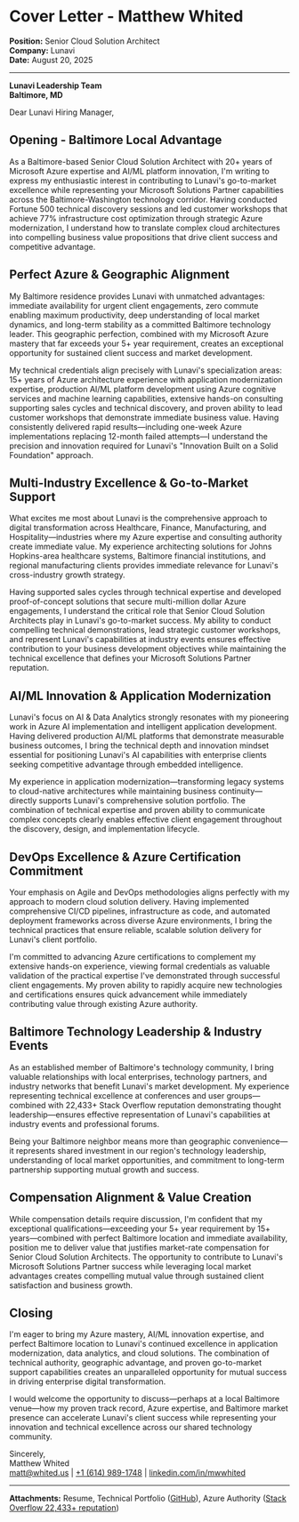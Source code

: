# Cover Letter - Matthew Whited
**Position:** Senior Cloud Solution Architect  
**Company:** Lunavi  
**Date:** August 20, 2025

---

**Lunavi Leadership Team**  
**Baltimore, MD**  

Dear Lunavi Hiring Manager,

## Opening - Baltimore Local Advantage

As a Baltimore-based Senior Cloud Solution Architect with 20+ years of Microsoft Azure expertise and AI/ML platform innovation, I'm writing to express my enthusiastic interest in contributing to Lunavi's go-to-market excellence while representing your Microsoft Solutions Partner capabilities across the Baltimore-Washington technology corridor. Having conducted Fortune 500 technical discovery sessions and led customer workshops that achieve 77% infrastructure cost optimization through strategic Azure modernization, I understand how to translate complex cloud architectures into compelling business value propositions that drive client success and competitive advantage.

## Perfect Azure & Geographic Alignment

My Baltimore residence provides Lunavi with unmatched advantages: immediate availability for urgent client engagements, zero commute enabling maximum productivity, deep understanding of local market dynamics, and long-term stability as a committed Baltimore technology leader. This geographic perfection, combined with my Microsoft Azure mastery that far exceeds your 5+ year requirement, creates an exceptional opportunity for sustained client success and market development.

My technical credentials align precisely with Lunavi's specialization areas: 15+ years of Azure architecture experience with application modernization expertise, production AI/ML platform development using Azure cognitive services and machine learning capabilities, extensive hands-on consulting supporting sales cycles and technical discovery, and proven ability to lead customer workshops that demonstrate immediate business value. Having consistently delivered rapid results—including one-week Azure implementations replacing 12-month failed attempts—I understand the precision and innovation required for Lunavi's "Innovation Built on a Solid Foundation" approach.

## Multi-Industry Excellence & Go-to-Market Support

What excites me most about Lunavi is the comprehensive approach to digital transformation across Healthcare, Finance, Manufacturing, and Hospitality—industries where my Azure expertise and consulting authority create immediate value. My experience architecting solutions for Johns Hopkins-area healthcare systems, Baltimore financial institutions, and regional manufacturing clients provides immediate relevance for Lunavi's cross-industry growth strategy.

Having supported sales cycles through technical expertise and developed proof-of-concept solutions that secure multi-million dollar Azure engagements, I understand the critical role that Senior Cloud Solution Architects play in Lunavi's go-to-market success. My ability to conduct compelling technical demonstrations, lead strategic customer workshops, and represent Lunavi's capabilities at industry events ensures effective contribution to your business development objectives while maintaining the technical excellence that defines your Microsoft Solutions Partner reputation.

## AI/ML Innovation & Application Modernization

Lunavi's focus on AI & Data Analytics strongly resonates with my pioneering work in Azure AI implementation and intelligent application development. Having delivered production AI/ML platforms that demonstrate measurable business outcomes, I bring the technical depth and innovation mindset essential for positioning Lunavi's AI capabilities with enterprise clients seeking competitive advantage through embedded intelligence.

My experience in application modernization—transforming legacy systems to cloud-native architectures while maintaining business continuity—directly supports Lunavi's comprehensive solution portfolio. The combination of technical expertise and proven ability to communicate complex concepts clearly enables effective client engagement throughout the discovery, design, and implementation lifecycle.

## DevOps Excellence & Azure Certification Commitment

Your emphasis on Agile and DevOps methodologies aligns perfectly with my approach to modern cloud solution delivery. Having implemented comprehensive CI/CD pipelines, infrastructure as code, and automated deployment frameworks across diverse Azure environments, I bring the technical practices that ensure reliable, scalable solution delivery for Lunavi's client portfolio.

I'm committed to advancing Azure certifications to complement my extensive hands-on experience, viewing formal credentials as valuable validation of the practical expertise I've demonstrated through successful client engagements. My proven ability to rapidly acquire new technologies and certifications ensures quick advancement while immediately contributing value through existing Azure authority.

## Baltimore Technology Leadership & Industry Events

As an established member of Baltimore's technology community, I bring valuable relationships with local enterprises, technology partners, and industry networks that benefit Lunavi's market development. My experience representing technical excellence at conferences and user groups—combined with 22,433+ Stack Overflow reputation demonstrating thought leadership—ensures effective representation of Lunavi's capabilities at industry events and professional forums.

Being your Baltimore neighbor means more than geographic convenience—it represents shared investment in our region's technology leadership, understanding of local market opportunities, and commitment to long-term partnership supporting mutual growth and success.

## Compensation Alignment & Value Creation

While compensation details require discussion, I'm confident that my exceptional qualifications—exceeding your 5+ year requirement by 15+ years—combined with perfect Baltimore location and immediate availability, position me to deliver value that justifies market-rate compensation for Senior Cloud Solution Architects. The opportunity to contribute to Lunavi's Microsoft Solutions Partner success while leveraging local market advantages creates compelling mutual value through sustained client satisfaction and business growth.

## Closing

I'm eager to bring my Azure mastery, AI/ML innovation expertise, and perfect Baltimore location to Lunavi's continued excellence in application modernization, data analytics, and cloud solutions. The combination of technical authority, geographic advantage, and proven go-to-market support capabilities creates an unparalleled opportunity for mutual success in driving enterprise digital transformation.

I would welcome the opportunity to discuss—perhaps at a local Baltimore venue—how my proven track record, Azure expertise, and Baltimore market presence can accelerate Lunavi's client success while representing your innovation and technical excellence across our shared technology community.

Sincerely,  
Matthew Whited  
[matt@whited.us](mailto:matt@whited.us) | [+1 (614) 989-1748](tel:+16149891748) | [linkedin.com/in/mwwhited](https://www.linkedin.com/in/mwwhited/)

---

**Attachments:** Resume, Technical Portfolio ([GitHub](https://github.com/mwwhited)), Azure Authority ([Stack Overflow 22,433+ reputation](http://stackoverflow.com/users/89586/matthew-whited))